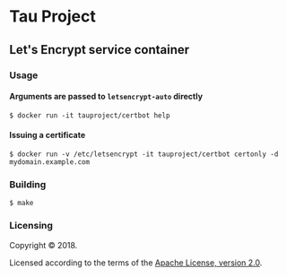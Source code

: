 # Tau Project
## Let's Encrypt service container

### Usage

#### Arguments are passed to `letsencrypt-auto` directly

```
$ docker run -it tauproject/certbot help
```

#### Issuing a certificate
```
$ docker run -v /etc/letsencrypt -it tauproject/certbot certonly -d mydomain.example.com
```

### Building

```
$ make

```

### Licensing

Copyright © 2018.

Licensed according to the terms of the [Apache License, version 2.0](https://www.apache.org/licenses/LICENSE-2.0). 

